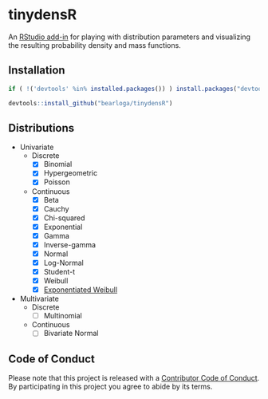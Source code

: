 # tinydensR

An [RStudio add-in](https://shiny.rstudio.com/articles/gadgets.html) for playing with distribution parameters and visualizing the resulting probability density and mass functions.

## Installation

```R
if ( !('devtools' %in% installed.packages()) ) install.packages("devtools")

devtools::install_github("bearloga/tinydensR")
```

## Distributions

- Univariate
  - Discrete
    - [x] Binomial
    - [x] Hypergeometric
    - [x] Poisson
  - Continuous
    - [x] Beta
    - [x] Cauchy
    - [x] Chi-squared
    - [x] Exponential
    - [x] Gamma
    - [x] Inverse-gamma
    - [x] Normal
    - [x] Log-Normal
    - [x] Student-t
    - [x] Weibull
    - [x] [Exponentiated Weibull](https://en.wikipedia.org/wiki/Exponentiated_Weibull_distribution)
- Multivariate
  - Discrete
    - [ ] Multinomial
  - Continuous
    - [ ] Bivariate Normal

## Code of Conduct

Please note that this project is released with a [Contributor Code of Conduct](CONDUCT.md). By participating in this project you agree to abide by its terms.
